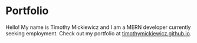 # Portfolio
Hello! My name is Timothy Mickiewicz and I am a MERN developer currently seeking employment. Check out my portfolio at [timothymickiewicz.github.io](timothymickiewicz.github.io).